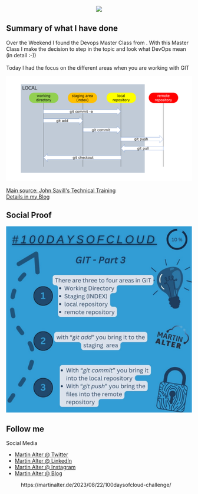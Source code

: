<p align="center">
  <img src="https://martinalterhome.files.wordpress.com/2020/12/cropped-logo-martin-alter-rgb.jpg">
</p>

<h2>Summary of what I have done</h2>
Over the Weekend I found the Devops Master Class from . With this Master Class I make the decision to step in the topic and look what DevOps mean (in detail :-))
<br /><br />
Today I had the focus on the different areas when you are working with GIT

<p align="center">
  <img src="https://raw.githubusercontent.com/MartinAlter/100DaysOfCloud/main/Journey/pictures/git_staging_area_day_10.png">
</p>

<a href="https://www.youtube.com/@NTFAQGuy">Main source:  John Savill's Technical Training</a><br/>
<a href="https://martinalter.de/?p=610">Details in my Blog</a>

<h2>Social Proof</h2>
<p align="center">
  <img src="https://raw.githubusercontent.com/MartinAlter/100DaysOfCloud/main/Journey/pictures/100DaysOfCloud%20-%20Day%2010.jpg">
</p>

<h2>Follow me</h2>
Social Media
<ul>
  <li><a href="https://twitter.com/altermartin">Martin Alter @ Twitter</a></li>
  <li><a href="https://www.linkedin.com/in/martin-alter">Martin Alter @ LinkedIn</a></li>
  <li><a href="https://instagram.com/martinalter.de">Martin Alter @ Instagram</a></li>
  <li><a href="https://martinalter.de">Martin Alter @ Blog</a></li>
</ul>

<!-- wp:embed {"url":"https://martinalter.de/2023/08/22/100daysofcloud-challenge/","type":"wp-embed","providerNameSlug":"martin-alter"} -->
<figure class="wp-block-embed is-type-wp-embed is-provider-martin-alter wp-block-embed-martin-alter"><div class="wp-block-embed__wrapper">
https://martinalter.de/2023/08/22/100daysofcloud-challenge/
</div></figure>
<!-- /wp:embed -->